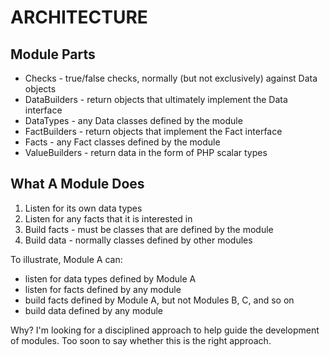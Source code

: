 # ARCHITECTURE

## Module Parts

* Checks - true/false checks, normally (but not exclusively) against Data objects
* DataBuilders - return objects that ultimately implement the Data interface
* DataTypes - any Data classes defined by the module
* FactBuilders - return objects that implement the Fact interface
* Facts - any Fact classes defined by the module
* ValueBuilders - return data in the form of PHP scalar types

## What A Module Does

1. Listen for its own data types
1. Listen for any facts that it is interested in
1. Build facts - must be classes that are defined by the module
1. Build data - normally classes defined by other modules

To illustrate, Module A can:

* listen for data types defined by Module A
* listen for facts defined by any module
* build facts defined by Module A, but not Modules B, C, and so on
* build data defined by any module

Why? I'm looking for a disciplined approach to help guide the development of modules. Too soon to say whether this is the right approach.